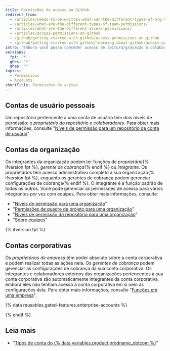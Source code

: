 ```yaml
---
title: Permissões de acesso no GitHub
redirect_from:
  - /articles/needs-to-be-written-what-can-the-different-types-of-org-team-permissions-do/
  - /articles/what-are-the-different-types-of-team-permissions/
  - /articles/what-are-the-different-access-permissions/
  - /articles/access-permissions-on-github
  - /github/getting-started-with-github/access-permissions-on-github
  - /github/getting-started-with-github/learning-about-github/access-permissions-on-github
intro: 'Embora você possa conceder acesso de leitura/gravação a colaboradores em um repositório pessoal, os integrantes de uma organização podem ter permissões de acesso mais granulares para os repositórios da organização.'
versions:
  fpt: '*'
  ghes: '*'
  ghae: '*'
topics:
  - Permissions
  - Accounts
shortTitle: Permissões de acesso
---
```


## Contas de usuário pessoais

Um repositório pertencente a uma conta de usuário tem dois níveis de permissão: o *proprietário do repositório* e *colaboradores*. Para obter mais informações, consulte "[Níveis de permissão para um repositório de conta de usuário](/articles/permission-levels-for-a-user-account-repository)".

## Contas da organização

Os integrantes da organização podem ter funções de *proprietário*{% ifversion fpt %}, *gerente de cobrança*{% endif %} ou *integrante*. Os proprietários têm acesso administrativo completo à sua organização{% ifversion fpt %}, enquanto os gerentes de cobrança podem gerenciar configurações de cobrança{% endif %}. O integrante é a função padrão de todos os outros. Você pode gerenciar as permissões de acesso para vários integrantes por vez com equipes. Para obter mais informações, consulte:
- "[Níveis de permissão para uma organização](/articles/permission-levels-for-an-organization)"
- "[Permissões de quadro de projeto para uma organização](/articles/project-board-permissions-for-an-organization)"
- "[Níveis de permissão do repositório para uma organização](/articles/repository-permission-levels-for-an-organization)"
- "[Sobre equipes](/articles/about-teams)"

{% ifversion fpt %}

## Contas corporativas

Os *proprietários de empresa* têm poder absoluto sobre a conta corporativa e podem realizar todas as ações nela. Os *gerentes de cobrança* podem gerenciar as configurações de cobrança da sua conta corporativa. Os integrantes e colaboradores externos das organizações pertencentes à sua conta corporativa são automaticamente integrantes da conta corporativa, embora eles não tenham acesso à conta corporativa em si nem às configurações dela. Para obter mais informações, consulte "[Funções em uma empresa](/github/setting-up-and-managing-your-enterprise/roles-in-an-enterprise)".

{% data reusables.gated-features.enterprise-accounts %}

{% endif %}

## Leia mais

- "[Tipos de conta do {% data variables.product.prodname_dotcom %}](/articles/types-of-github-accounts)"
